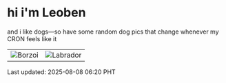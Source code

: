 # hi i'm Leoben

and i like dogs—so have some random dog pics that change whenever my CRON feels like it

|  |  |
|--------|----------|
| ![Borzoi](https://random-dog-vercel.vercel.app/api/random-borzoi?v=1754605221) | ![Labrador](https://random-dog-vercel.vercel.app/api/random-labrador?v=1754605221) |

Last updated: 2025-08-08 06:20 PHT
